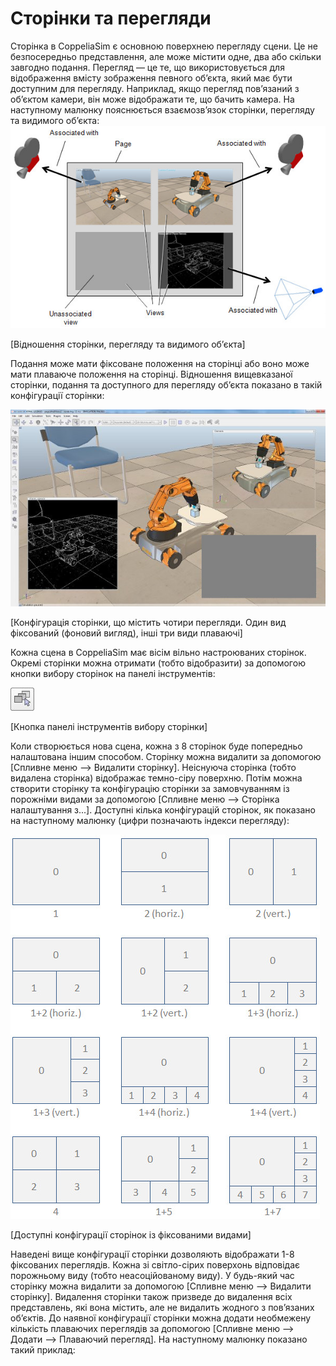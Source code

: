 # Сторінки та перегляди #
Сторінка в CoppeliaSim є основною поверхнею перегляду сцени. Це не безпосередньо представлення, але може містити одне, два або скільки завгодно подання. Перегляд — це те, що використовується для відображення вмісту зображення певного об’єкта, який має бути доступним для перегляду. Наприклад, якщо перегляд пов’язаний з об’єктом камери, він може відображати те, що бачить камера. На наступному малюнку пояснюється взаємозв’язок сторінки, перегляду та видимого об’єкта:
![pagesAndViews1](pagesAndViews1.jpg)

[Відношення сторінки, перегляду та видимого об’єкта]

Подання може мати фіксоване положення на сторінці або воно може мати плаваюче положення на сторінці. Відношення вищевказаної сторінки, подання та доступного для перегляду об’єкта показано в такій конфігурації сторінки:

![pagesAndViews2](pagesAndViews2.jpg)

[Конфігурація сторінки, що містить чотири перегляди. Один вид фіксований (фоновий вигляд), інші три види плаваючі]

Кожна сцена в CoppeliaSim має вісім вільно настроюваних сторінок. Окремі сторінки можна отримати (тобто відобразити) за допомогою кнопки вибору сторінок на панелі інструментів:

![pages](pages.jpg)

[Кнопка панелі інструментів вибору сторінки]

Коли створюється нова сцена, кожна з 8 сторінок буде попередньо налаштована іншим способом. Сторінку можна видалити за допомогою [Спливне меню --> Видалити сторінку]. Неіснуюча сторінка (тобто видалена сторінка) відображає темно-сіру поверхню. Потім можна створити сторінку та конфігурацію сторінки за замовчуванням із порожніми видами за допомогою [Спливне меню --> Сторінка налаштування з...]. Доступні кілька конфігурацій сторінок, як показано на наступному малюнку (цифри позначають індекси перегляду):

![pageConfigs](pageConfigs.jpg)

[Доступні конфігурації сторінок із фіксованими видами]

Наведені вище конфігурації сторінки дозволяють відображати 1-8 фіксованих переглядів. Кожна зі світло-сірих поверхонь відповідає порожньому виду (тобто неасоційованому виду). У будь-який час сторінку можна видалити за допомогою [Спливне меню --> Видалити сторінку]. Видалення сторінки також призведе до видалення всіх представлень, які вона містить, але не видалить жодного з пов’язаних об’єктів. До наявної конфігурації сторінки можна додати необмежену кількість плаваючих переглядів за допомогою [Спливне меню --> Додати --> Плаваючий перегляд]. На наступному малюнку показано такий приклад:
